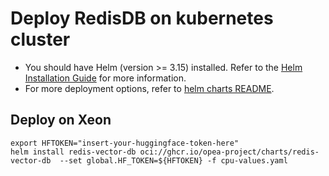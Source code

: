 # Deploy RedisDB on kubernetes cluster

- You should have Helm (version >= 3.15) installed. Refer to the [Helm Installation Guide](https://helm.sh/docs/intro/install/) for more information.
- For more deployment options, refer to [helm charts README](https://github.com/opea-project/GenAIInfra/tree/main/helm-charts#readme).

## Deploy on Xeon

```
export HFTOKEN="insert-your-huggingface-token-here"
helm install redis-vector-db oci://ghcr.io/opea-project/charts/redis-vector-db  --set global.HF_TOKEN=${HFTOKEN} -f cpu-values.yaml
```
